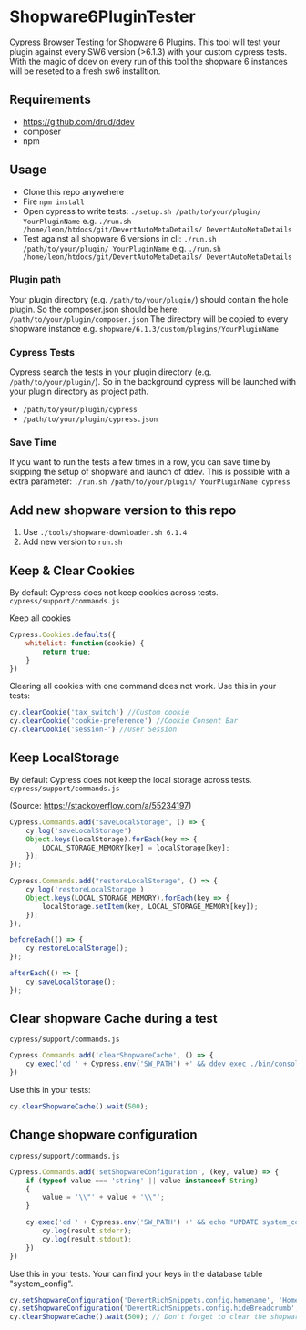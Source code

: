 
# Shopware6PluginTester
Cypress Browser Testing for Shopware 6 Plugins. This tool will test your plugin against every SW6 version (>6.1.3) with your custom cypress tests.
With the magic of ddev on every run of this tool the shopware 6 instances will be reseted to a fresh sw6 installtion.

## Requirements
- https://github.com/drud/ddev
- composer
- npm

## Usage
- Clone this repo anywehere
- Fire ```npm install```
- Open cypress to write tests: ```./setup.sh /path/to/your/plugin/ YourPluginName``` e.g. ```./run.sh /home/leon/htdocs/git/DevertAutoMetaDetails/ DevertAutoMetaDetails```
- Test against all shopware 6 versions in cli: ```./run.sh /path/to/your/plugin/ YourPluginName``` e.g. ```./run.sh /home/leon/htdocs/git/DevertAutoMetaDetails/ DevertAutoMetaDetails```

### Plugin path
Your plugin directory (e.g. ```/path/to/your/plugin/```) should contain the hole plugin. So the composer.json should be here: ```/path/to/your/plugin/composer.json```
The directory will be copied to every shopware instance e.g. ```shopware/6.1.3/custom/plugins/YourPluginName```

### Cypress Tests
Cypress search the tests in your plugin directory (e.g. ```/path/to/your/plugin/```). So in the background cypress will be launched with your plugin directory as project path.
- ```/path/to/your/plugin/cypress```
- ```/path/to/your/plugin/cypress.json```

### Save Time
If you want to run the tests a few times in a row, you can save time by skipping the setup of shopware and launch of ddev.
This is possible with a extra parameter:
```./run.sh /path/to/your/plugin/ YourPluginName cypress```

## Add new shopware version to this repo
1. Use ```./tools/shopware-downloader.sh 6.1.4```
2. Add new version to ```run.sh```


## Keep & Clear Cookies

By default Cypress does not keep cookies across tests.
```cypress/support/commands.js```

Keep all cookies
```js
Cypress.Cookies.defaults({
	whitelist: function(cookie) {
		return true;
	}
})
```

Clearing all cookies with one command does not work. Use this in your tests:
```js
cy.clearCookie('tax_switch') //Custom cookie
cy.clearCookie('cookie-preference') //Cookie Consent Bar
cy.clearCookie('session-') //User Session
 ```
## Keep LocalStorage
By default Cypress does not keep the local storage across tests.
```cypress/support/commands.js```

(Source: https://stackoverflow.com/a/55234197)
```js
Cypress.Commands.add("saveLocalStorage", () => {
    cy.log('saveLocalStorage')
    Object.keys(localStorage).forEach(key => {
        LOCAL_STORAGE_MEMORY[key] = localStorage[key];
    });
});

Cypress.Commands.add("restoreLocalStorage", () => {
    cy.log('restoreLocalStorage')
    Object.keys(LOCAL_STORAGE_MEMORY).forEach(key => {
        localStorage.setItem(key, LOCAL_STORAGE_MEMORY[key]);
    });
});

beforeEach(() => {
    cy.restoreLocalStorage();
});

afterEach(() => {
    cy.saveLocalStorage();
});
```

## Clear shopware Cache during a test
```cypress/support/commands.js```

```js
Cypress.Commands.add('clearShopwareCache', () => {
    cy.exec('cd ' + Cypress.env('SW_PATH') +' && ddev exec ./bin/console cache:clear');
})
```
Use this in your tests:
```js
cy.clearShopwareCache().wait(500);
 ```

## Change shopware configuration
```cypress/support/commands.js```

```js
Cypress.Commands.add('setShopwareConfiguration', (key, value) => {
    if (typeof value === 'string' || value instanceof String)
    {
        value = '\\"' + value + '\\"';
    }

    cy.exec('cd ' + Cypress.env('SW_PATH') +' && echo "UPDATE system_config SET configuration_value=\'{\\"_value\\":' + value + '}\' WHERE configuration_key=\'' + key + '\'" | ddev mysql').then((result) => {
        cy.log(result.stderr);
        cy.log(result.stdout);
    })
})
```
Use this in your tests.
Your can find your keys in the database table "system_config".
```js
cy.setShopwareConfiguration('DevertRichSnippets.config.homename', 'Home');
cy.setShopwareConfiguration('DevertRichSnippets.config.hideBreadcrumb', 0);
cy.clearShopwareCache().wait(500); // Don't forget to clear the shopware cache ;)
 ```
